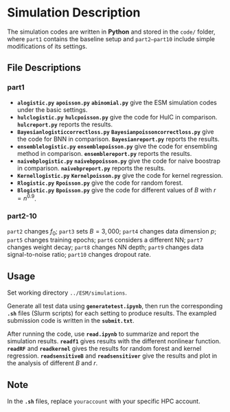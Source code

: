 # Simulation Description

The simulation codes are written in **Python** and stored in the `code/` folder, where `part1` contains the baseline setup and `part2–part10` include simple modifications of its settings.

## File Descriptions

### part1
- **`alogistic.py`** **`apoisson.py`** **`abinomial.py`**  give the ESM simulation codes under the basic settings.
- **`hulclogistic.py`** **`hulcpoisson.py`**   give the code for HulC in comparison. **`hulcreport.py`** reports the results.
- **`Bayesianlogisticcorrectloss.py`** **`Bayesianpoissoncorrectloss.py`**   give the code for BNN in comparison. **`Bayesianreport.py`** reports the results.
- **`ensemblelogistic.py`** **`ensemblepoisson.py`** give the code for ensembling method in comparison. **`ensemblereport.py`** reports the results.
- **`naivebplogistic.py`** **`naivebppoisson.py`** give the code for naive boostrap in comparison. **`naivebpreport.py`** reports the results.
- **`Kernellogistic.py`** **`Kernelpoisson.py`** give the code for kernel regression.
- **`Rlogistic.py`** **`Rpoisson.py`** give the code for random forest.
- **`Blogistic.py`** **`Bpoisson.py`** give the code for different values of $B$ with $r=n^{0.9}$.

### part2-10
`part2` changes $f_0$; `part3` sets $B=3{,}000$; `part4` changes data dimension $p$; `part5` changes training epochs; `part6` considers a different NN; `part7` changes weight decay; `part8` changes NN depth; `part9` changes data signal-to-noise ratio; `part10` changes dropout rate.   
  
## Usage
Set working directory `../ESM/simulations`.

Generate all test data using **`generatetest.ipynb`**, then run the corresponding **`.sh`** files (Slurm scripts) for each setting to produce results. The exampled submission code is written in the **`submit.txt`**.

After running the code, use **`read.ipynb`** to summarize and report the simulation results. **`readf1`** gives results with the different nonlinear function. **`readRF`** and **`readkernel`** gives the results for random forest and kernel regression. **`readsensitiveB`** and **`readsensitiver`** give the results and plot in the analysis of different $B$ and $r$.

## Note
In the **`.sh`** files, replace `youraccount` with your specific HPC account.

